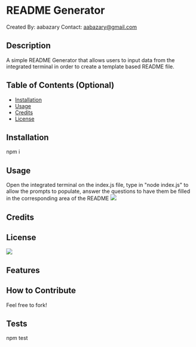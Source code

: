 # README Generator
Created By:
aabazary
Contact:
aabazary@gmail.com
## Description
A simple README Generator that allows users to input data from the integrated terminal in order to create a template based README file.
## Table of Contents (Optional)
- [Installation](#installation)
- [Usage](#usage)
- [Credits](#credits)
- [License](#license)
## Installation
npm i
## Usage
Open the integrated terminal on the index.js file, type in "node index.js" to allow the prompts to populate, answer the questions to have them be filled in the corresponding area of the README
![](https://user-images.githubusercontent.com/85041715/128813776-f053a988-ea1b-4577-85ee-17bbbae373a8.gif)
## Credits
## License
![](https://img.shields.io/badge/MIT%20License-blue?style=flat-square)
## Features
## How to Contribute
Feel free to fork!
## Tests
npm test
